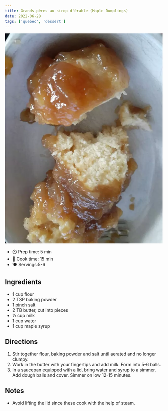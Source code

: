 ```yaml
---
title: Grands-pères au sirop d'érable (Maple Dumplings)
date: 2022-06-28
tags: ['quebec', 'dessert']
---
```


![Grands-pères](/recipes/pix/grands-peres.webp "Nice and fluffy")

- ⏲️  Prep time: 5 min
- 🍳 Cook time: 15 min
- 🍽️ Servings:5-6

## Ingredients

- 1 cup flour
- 2 TSP baking powder
- 1 pinch salt
- 2 TB butter, cut into pieces
- ½ cup milk
- 1 cup water
- 1 cup maple syrup

## Directions

1. Stir together flour, baking powder and salt until aerated and no longer clumpy.
2. Work in the butter with your fingertips and add milk. Form into 5-6 balls.
3. In a saucepan equipped with a lid, bring water and syrup to a simmer. Add dough balls and cover. Simmer on low 12-15 minutes.

## Notes

- Avoid lifting the lid since these cook with the help of steam.
